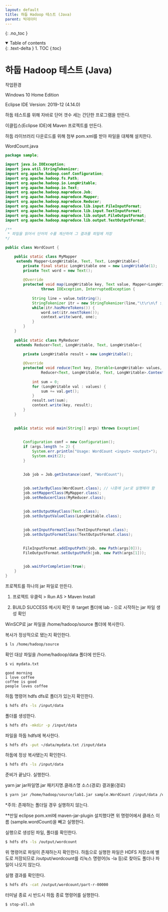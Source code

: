 ```yaml
---
layout: default
title: 하둡 Hadoop 테스트 (Java)
parent: 빅데이터
---
```




{: .no_toc }

<details open markdown="block">
  <summary>
    Table of contents
  </summary>
  {: .text-delta }
1. TOC
{:toc}
</details>



# 하둡 Hadoop 테스트 (Java)

작업환경

Windows 10 Home Edition

Eclipse IDE Version: 2019-12 (4.14.0)



하둡 테스트를 위해 자바로 단어 갯수 세는 간단한 프로그램을 만든다.

이클립스(Eclipse IDE)에 Maven 프로젝트를 만든다.

하둡 라이브러리 다운로드를 위해 첨부 pom.xml를 받아 파일을 대체해 설치한다.



WordCount.java

```java
package sample;

import java.io.IOException;
import java.util.StringTokenizer;
import org.apache.hadoop.conf.Configuration;
import org.apache.hadoop.fs.Path;
import org.apache.hadoop.io.LongWritable;
import org.apache.hadoop.io.Text;
import org.apache.hadoop.mapreduce.Job;
import org.apache.hadoop.mapreduce.Mapper;
import org.apache.hadoop.mapreduce.Reducer;
import org.apache.hadoop.mapreduce.lib.input.FileInputFormat;
import org.apache.hadoop.mapreduce.lib.input.TextInputFormat;
import org.apache.hadoop.mapreduce.lib.output.FileOutputFormat;
import org.apache.hadoop.mapreduce.lib.output.TextOutputFormat;

/**
 * 파일을 읽어서 단어의 수를 계산하여 그 결과를 파일에 저장
*/

public class WordCount {

	public static class MyMapper 
	 extends Mapper<LongWritable, Text, Text, LongWritable>{
		private final static LongWritable one = new LongWritable(1);
		private Text word = new Text();
		
		@Override
		protected void map(LongWritable key, Text value, Mapper<LongWritable, Text, Text, LongWritable>.Context context)
				throws IOException, InterruptedException {
			
			String line = value.toString();
			StringTokenizer itr = new StringTokenizer(line,"\t\r\n\f :;,.()<>");
			while(itr.hasMoreTokens()) {
				word.set(itr.nextToken());
				context.write(word, one);
			}
		}
	}
	
	public static class MyReducer 
	 extends Reducer<Text, LongWritable, Text, LongWritable>{
		
		private LongWritable result = new LongWritable();

		@Override
		protected void reduce(Text key, Iterable<LongWritable> values,
				Reducer<Text, LongWritable, Text, LongWritable>.Context context) throws IOException, InterruptedException {
			
			int sum = 0;
			for (LongWritable val : values) {
				sum += val.get();
			}
			result.set(sum);
			context.write(key, result);
		}
	}
	

	public static void main(String[] args) throws Exception{
		
		
		Configuration conf = new Configuration();
		if (args.length != 2) {
			System.err.println("Usage: WordCount <input> <output>");
			System.exit(2);
		}
		
		
		Job job = Job.getInstance(conf, "WordCount");

		
		job.setJarByClass(WordCount.class); // 나중에 jar로 실행해야 함
		job.setMapperClass(MyMapper.class); 
		job.setReducerClass(MyReducer.class);

		
		job.setOutputKeyClass(Text.class);
		job.setOutputValueClass(LongWritable.class);
		
		
		job.setInputFormatClass(TextInputFormat.class);
		job.setOutputFormatClass(TextOutputFormat.class);

		
		FileInputFormat.addInputPath(job, new Path(args[0]));
		FileOutputFormat.setOutputPath(job, new Path(args[1]));

		
		job.waitForCompletion(true);
	}
}
```



프로젝트를 하나의 jar 파일로 만든다.

1. 프로젝트 우클릭 > Run AS > Maven Install

2. BUILD SUCCESS 메시지 확인 후 target 폴더에 lab - 으로 시작하는 jar 파일 생성 확인



WinSCP로 jar 파일을 /home/hadoop/source 폴더에 복사한다.

복사가 정상적으로 됐는지 확인한다.

```bash
$ ls /home/hadoop/source
```

확인 대상 파일을 /home/hadoop/data 폴더에 만든다.

```bash
$ vi mydata.txt
```

```
good morning
i love coffee
coffee is good
people loves coffee	 
```

하둡 명령어 hdfs dfs로 폴더가 있는지 확인한다.

```bash
$ hdfs dfs -ls /input/data
```

폴더를 생성한다.

```bash
$ hdfs dfs -mkdir -p /input/data
```

파일을 하둡 hdfs에 복사한다.

```bash
$ hdfs dfs -put ~/data/mydata.txt /input/data
```

하둡에 정상 복사됐는지 확인한다.

```bash
$ hdfs dfs -ls /input/data
```



준비가 끝났다. 실행한다.



yarn jar jar파일명.jar 패키지명.클래스명 소스(경로) 결과물(경로)

```bash
$ yarn jar /home/hadoop/source/lab1.jar sample.WordCount /input/data /output/wordcount
```

*주의: 존재하는 폴더일 경우 실행하지 않는다.

**만일 eclipse pom.xml에 maven-jar-plugin 설치했다면 위 명령어에서 클래스 이름 (sample.wordCount)을 빼고 실행한다.

실행으로 생성된 파일, 폴더를 확인한다.

```bash
$ hdfs dfs -ls /output/wordcount
```

위 명령어로 파일이 존재하는지 확인한다. 하둡으로 실행한 파일은 HDFS 저장소에 별도로 저장되므로 /output/wordcount를 리눅스 명령어(ls -la 등)로 찾아도 폴더나 파일이 나오지 않는다.

실행 결과를 확인한다.

```bash
$ hdfs dfs -cat /output/wordcount/part-r-00000
```



터미널 종료 시 반드시 하둡 종료 명령어를 실행한다.

```bash
$ stop-all.sh
```











